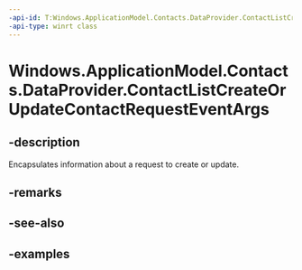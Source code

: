 ```yaml
---
-api-id: T:Windows.ApplicationModel.Contacts.DataProvider.ContactListCreateOrUpdateContactRequestEventArgs
-api-type: winrt class
---
```


<!-- Class syntax.
public class ContactListCreateOrUpdateContactRequestEventArgs
-->

# Windows.ApplicationModel.Contacts.DataProvider.ContactListCreateOrUpdateContactRequestEventArgs

## -description
Encapsulates information about a request to create or update.

## -remarks

## -see-also

## -examples
